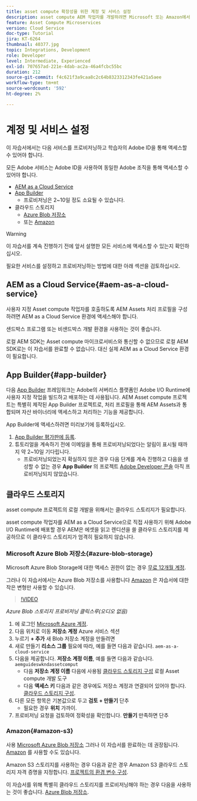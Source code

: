 ```yaml
---
title: asset compute 확장성을 위한 계정 및 서비스 설정
description: asset compute AEM 작업자를 개발하려면 Microsoft 또는 Amazon에서 제공하는 as a Cloud Service, App Builder 및 클라우드 스토리지를 비롯한 계정 및 서비스에 액세스해야 합니다.
feature: Asset Compute Microservices
version: Cloud Service
doc-type: Tutorial
jira: KT-6264
thumbnail: 40377.jpg
topic: Integrations, Development
role: Developer
level: Intermediate, Experienced
exl-id: 707657ad-221e-4dab-ac2a-46a4fcbc55bc
duration: 212
source-git-commit: f4c621f3a9caa8c2c64b8323312343fe421a5aee
workflow-type: tm+mt
source-wordcount: '592'
ht-degree: 2%

---
```


# 계정 및 서비스 설정

이 자습서에서는 다음 서비스를 프로비저닝하고 학습자의 Adobe ID을 통해 액세스할 수 있어야 합니다.

모든 Adobe 서비스는 Adobe ID을 사용하여 동일한 Adobe 조직을 통해 액세스할 수 있어야 합니다.

+ [AEM as a Cloud Service](#aem-as-a-cloud-service)
+ [App Builder](#app-builder)
   + 프로비저닝은 2~10일 정도 소요될 수 있습니다.
+ 클라우드 스토리지
   + [Azure Blob 저장소](https://azure.microsoft.com/en-us/services/storage/blobs/)
   + 또는 [Amazon](https://aws.amazon.com/s3/?did=ft_card&amp;trk=ft_card)

>[!WARNING]
>
>이 자습서를 계속 진행하기 전에 앞서 설명한 모든 서비스에 액세스할 수 있는지 확인하십시오.
> 
> 필요한 서비스를 설정하고 프로비저닝하는 방법에 대한 아래 섹션을 검토하십시오.

## AEM as a Cloud Service{#aem-as-a-cloud-service}

사용자 지정 Asset compute 작업자를 호출하도록 AEM Assets 처리 프로필을 구성하려면 AEM as a Cloud Service 환경에 액세스해야 합니다.

샌드박스 프로그램 또는 비샌드박스 개발 환경을 사용하는 것이 좋습니다.

로컬 AEM SDK는 Asset compute 마이크로서비스와 통신할 수 없으므로 로컬 AEM SDK로는 이 자습서를 완료할 수 없습니다. 대신 실제 AEM as a Cloud Service 환경이 필요합니다.

## App Builder{#app-builder}

다음 [App Builder](https://developer.adobe.com/app-builder/) 프레임워크는 Adobe의 서버리스 플랫폼인 Adobe I/O Runtime에 사용자 지정 작업을 빌드하고 배포하는 데 사용됩니다. AEM Asset compute 프로젝트는 특별히 제작된 App Builder 프로젝트로, 처리 프로필을 통해 AEM Assets과 통합되며 자산 바이너리에 액세스하고 처리하는 기능을 제공합니다.

App Builder에 액세스하려면 미리보기에 등록하십시오.

1. [App Builder 평가판에 등록](https://developer.adobe.com/app-builder/trial/).
1. 튜토리얼을 계속하기 전에 이메일을 통해 프로비저닝되었다는 알림이 표시될 때까지 약 2~10일 기다립니다.
   + 프로비저닝되었는지 확실하지 않은 경우 다음 단계를 계속 진행하고 다음을 생성할 수 없는 경우 __App Builder__ 의 프로젝트 [Adobe Developer 콘솔](https://developer.adobe.com/console/) 아직 프로비저닝되지 않았습니다.

## 클라우드 스토리지

asset compute 프로젝트의 로컬 개발을 위해서는 클라우드 스토리지가 필요합니다.

asset compute 작업자를 AEM as a Cloud Service으로 직접 사용하기 위해 Adobe I/O Runtime에 배포할 경우 AEM은 에셋을 읽고 렌디션을 쓸 클라우드 스토리지를 제공하므로 이 클라우드 스토리지가 엄격히 필요하지 않습니다.

### Microsoft Azure Blob 저장소{#azure-blob-storage}

Microsoft Azure Blob Storage에 대한 액세스 권한이 없는 경우 [무료 12개월 계정](https://azure.microsoft.com/en-us/free/).

그러나 이 자습서에서는 Azure Blob 저장소를 사용합니다 [Amazon](#amazon-s3) 은 자습서에 대한 작은 변형만 사용할 수 있습니다.

>[!VIDEO](https://video.tv.adobe.com/v/40377?quality=12&learn=on)

_Azure Blob 스토리지 프로비저닝 클릭스루(오디오 없음)_

1. 에 로그인 [Microsoft Azure 계정](https://azure.microsoft.com/en-us/account/).
1. 다음 위치로 이동 __저장소 계정__ Azure 서비스 섹션
1. 누르기 __+ 추가__ 새 Blob 저장소 계정을 만들려면
1. 새로 만들기 __리소스 그룹__ 필요에 따라, 예를 들면 다음과 같습니다. `aem-as-a-cloud-service`
1. 다음을 제공합니다. __저장소 계정 이름__, 예를 들면 다음과 같습니다. `aemguideswkndassetcomput`
   + 다음 __저장소 계정 이름__  다음에 사용됨 [클라우드 스토리지 구성](../develop/environment-variables.md) 로컬 Asset compute 개발 도구
   + 다음 __액세스 키__ 다음과 같은 경우에도 저장소 계정과 연결되어 있어야 합니다. [클라우드 스토리지 구성](../develop/environment-variables.md).
1. 다른 모든 항목은 기본값으로 두고 __검토 + 만들기__ 단추
   + 필요한 경우 __위치__ 가까이.
1. 프로비저닝 요청을 검토하여 정확성을 확인합니다. __만들기__ 만족하면 단추

### Amazon{#amazon-s3}

사용 [Microsoft Azure Blob 저장소](#azure-blob-storage) 그러나 이 자습서를 완료하는 데 권장됩니다. [Amazon](https://aws.amazon.com/s3/?did=ft_card&amp;trk=ft_card) 를 사용할 수도 있습니다.

Amazon S3 스토리지를 사용하는 경우 다음과 같은 경우 Amazon S3 클라우드 스토리지 자격 증명을 지정합니다. [프로젝트의 환경 변수 구성](../develop/environment-variables.md#amazon-s3).

이 자습서를 위해 특별히 클라우드 스토리지를 프로비저닝해야 하는 경우 다음을 사용하는 것이 좋습니다. [Azure Blob 저장소](#azure-blob-storage).
